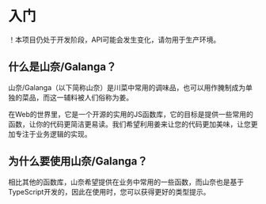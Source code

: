 # 入门

！本项目仍处于开发阶段，API可能会发生变化，请勿用于生产环境。

## 什么是山奈/Galanga？

山奈/Galanga（以下简称山奈）是川菜中常用的调味品，也可以用作腌制成为单独的菜品，而这一辅料被人们俗称为姜。

在Web的世界里，它是一个开源的实用的JS函数库，它的目标是提供一些常用的函数，让你的代码更简洁更易读。我们希望利用姜来让您的代码更加美味，让您更加专注于业务逻辑的实现。

## 为什么要使用山奈/Galanga？

相比其他的函数库，山奈希望提供在业务中常用的一些函数，而山奈也是基于TypeScript开发的，因此在使用时，您可以获得更好的类型提示。